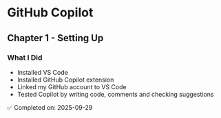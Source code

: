 # GitHub Copilot 

## Chapter 1 - Setting Up
### What I Did
- Installed VS Code  
- Installed GitHub Copilot extension  
- Linked my GitHub account to VS Code
- Tested Copilot by writing code, comments and checking suggestions  

✅ Completed on: 2025-09-29

